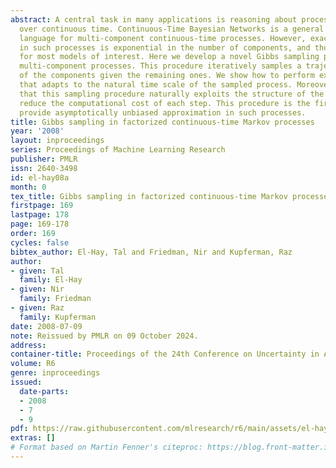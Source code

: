 ```yaml
---
abstract: A central task in many applications is reasoning about processes that change
  over continuous time. Continuous-Time Bayesian Networks is a general compact representation
  language for multi-component continuous-time processes. However, exact inference
  in such processes is exponential in the number of components, and thus infeasible
  for most models of interest. Here we develop a novel Gibbs sampling procedure for
  multi-component processes. This procedure iteratively samples a trajectory for one
  of the components given the remaining ones. We show how to perform exact sampling
  that adapts to the natural time scale of the sampled process. Moreover, we show
  that this sampling procedure naturally exploits the structure of the network to
  reduce the computational cost of each step. This procedure is the first that can
  provide asymptotically unbiased approximation in such processes.
title: Gibbs sampling in factorized continuous-time Markov processes
year: '2008'
layout: inproceedings
series: Proceedings of Machine Learning Research
publisher: PMLR
issn: 2640-3498
id: el-hay08a
month: 0
tex_title: Gibbs sampling in factorized continuous-time Markov processes
firstpage: 169
lastpage: 178
page: 169-178
order: 169
cycles: false
bibtex_author: El-Hay, Tal and Friedman, Nir and Kupferman, Raz
author:
- given: Tal
  family: El-Hay
- given: Nir
  family: Friedman
- given: Raz
  family: Kupferman
date: 2008-07-09
note: Reissued by PMLR on 09 October 2024.
address:
container-title: Proceedings of the 24th Conference on Uncertainty in Artificial Intelligence
volume: R6
genre: inproceedings
issued:
  date-parts:
  - 2008
  - 7
  - 9
pdf: https://raw.githubusercontent.com/mlresearch/r6/main/assets/el-hay08a/el-hay08a.pdf
extras: []
# Format based on Martin Fenner's citeproc: https://blog.front-matter.io/posts/citeproc-yaml-for-bibliographies/
---
```

